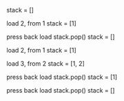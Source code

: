 stack = []

load 2, from 1
stack = [1]

press back
load stack.pop()
stack = []

load 2, from 1
stack = [1]

load 3, from 2
stack = [1, 2]

press back
load stack.pop()
stack = [1]

press back
load stack.pop()
stack = []
